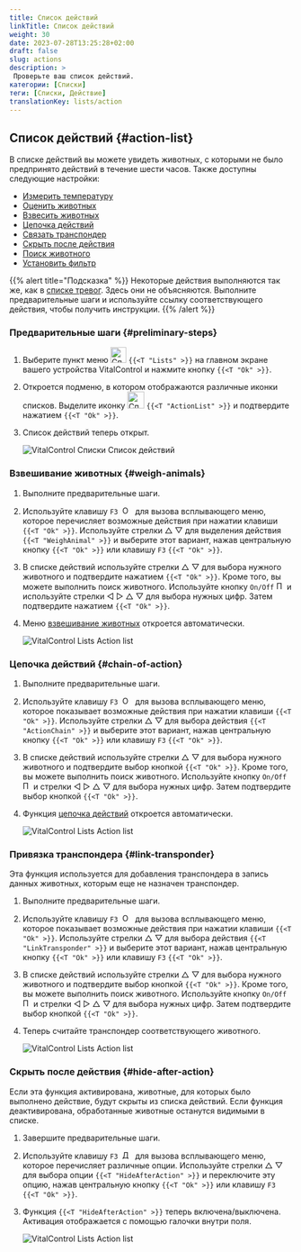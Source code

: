 ```yaml
---
title: Список действий
linkTitle: Список действий
weight: 30
date: 2023-07-28T13:25:28+02:00
draft: false
slug: actions
description: >
 Проверьте ваш список действий.
категории: [Списки]
теги: [Списки, Действие]
translationKey: lists/action
---
```

## Список действий {#action-list}

В списке действий вы можете увидеть животных, с которыми не было предпринято действий в течение шести часов. Также доступны следующие настройки:

- [Измерить температуру](../alarm/#take-temperature)
- [Оценить животных](../alarm/#rate-animal)
- [Взвесить животных](#weigh-animals)
- [Цепочка действий](#chain-of-action)
- [Связать транспондер](#link-transponder)
- [Скрыть после действия](#hide-after-action)
- [Поиск животного](../alarm/#search-animal)
- [Установить фильтр](../alarm/#set-filter)

{{% alert title="Подсказка" %}}
Некоторые действия выполняются так же, как в [списке тревог](../alarm). Здесь они не объясняются. Выполните предварительные шаги и используйте ссылку соответствующего действия, чтобы получить инструкции.
{{% /alert %}}

### Предварительные шаги {#preliminary-steps}

1. Выберите пункт меню <img src="/icons/main/lists.svg" width="28" align="bottom" alt="Списки" />  `{{<T "Lists" >}}` на главном экране вашего устройства VitalControl и нажмите кнопку `{{<T "Ok" >}}`.

2. Откроется подменю, в котором отображаются различные иконки списков. Выделите иконку <img src="/icons/lists/actionlist.svg" width="30" align="bottom" alt="Список действий" /> `{{<T "ActionList" >}}` и подтвердите нажатием `{{<T "Ok" >}}`.

3. Список действий теперь открыт.

   ![VitalControl Списки Список действий](../images/firststeps3.png "Предварительные шаги")

### Взвешивание животных {#weigh-animals}

1. Выполните предварительные шаги.

2. Используйте клавишу `F3` &nbsp;<img src="/icons/footer/open-popup.svg" width="15" align="bottom" alt="Открыть всплывающее окно" />&nbsp; для вызова всплывающего меню, которое перечисляет возможные действия при нажатии клавиши `{{<T "Ok" >}}`. Используйте стрелки △ ▽ для выделения действия `{{<T "WeighAnimal" >}}` и выберите этот вариант, нажав центральную кнопку `{{<T "Ok" >}}` или клавишу `F3` `{{<T "Ok" >}}`.

3. В списке действий используйте стрелки △ ▽ для выбора нужного животного и подтвердите нажатием `{{<T "Ok" >}}`. Кроме того, вы можете выполнить поиск животного. Используйте кнопку `On/Off` <img src="/icons/footer/search.svg" width="15" align="bottom" alt="Поиск" /> и используйте стрелки ◁ ▷ △ ▽ для выбора нужных цифр. Затем подтвердите нажатием `{{<T "Ok" >}}`.

4. Меню [взвешивание животных](../../actions/record-weight/) откроется автоматически.

   ![VitalControl Lists Action list](../images/weightanimals.png "Взвешивание животных")

### Цепочка действий {#chain-of-action}

1. Выполните предварительные шаги.

2. Используйте клавишу `F3` &nbsp;<img src="/icons/footer/open-popup.svg" width="15" align="bottom" alt="Открыть всплывающее окно" />&nbsp; для вызова всплывающего меню, которое показывает возможные действия при нажатии клавиши `{{<T "Ok" >}}`. Используйте стрелки △ ▽ для выбора действия `{{<T "ActionChain" >}}` и выберите этот вариант, нажав центральную кнопку `{{<T "Ok" >}}` или клавишу `F3` `{{<T "Ok" >}}`.

3. В списке действий используйте стрелки △ ▽ для выбора нужного животного и подтвердите выбор кнопкой `{{<T "Ok" >}}`. Кроме того, вы можете выполнить поиск животного. Используйте кнопку `On/Off` <img src="/icons/footer/search.svg" width="15" align="bottom" alt="Поиск" /> и стрелки ◁ ▷ △ ▽ для выбора нужных цифр. Затем подтвердите выбор кнопкой `{{<T "Ok" >}}`.

4. Функция [цепочка действий](../../chain-of-actions) откроется автоматически.

   ![VitalControl Lists Action list](../images/chainofaction.png "Цепочка действий")

### Привязка транспондера {#link-transponder}

Эта функция используется для добавления транспондера в запись данных животных, которым еще не назначен транспондер.

1. Выполните предварительные шаги.

2. Используйте клавишу `F3` &nbsp;<img src="/icons/footer/open-popup.svg" width="15" align="bottom" alt="Открыть всплывающее окно" />&nbsp; для вызова всплывающего меню, которое показывает возможные действия при нажатии клавиши `{{<T "Ok" >}}`. Используйте стрелки △ ▽ для выбора действия `{{<T "LinkTransponder" >}}` и выберите этот вариант, нажав центральную кнопку `{{<T "Ok" >}}` или клавишу `F3` `{{<T "Ok" >}}`.

3. В списке действий используйте стрелки △ ▽ для выбора нужного животного и подтвердите выбор кнопкой `{{<T "Ok" >}}`. Кроме того, вы можете выполнить поиск животного. Используйте кнопку `On/Off` <img src="/icons/footer/search.svg" width="15" align="bottom" alt="Поиск" /> и стрелки ◁ ▷ △ ▽ для выбора нужных цифр. Затем подтвердите выбор кнопкой `{{<T "Ok" >}}`.

4. Теперь считайте транспондер соответствующего животного.

   ![VitalControl Lists Action list](../images/linktransponder.png "Привязка транспондера")

### Скрыть после действия {#hide-after-action}

Если эта функция активирована, животные, для которых было выполнено действие, будут скрыты из списка действий. Если функция деактивирована, обработанные животные останутся видимыми в списке.

1. Завершите предварительные шаги.

2. Используйте клавишу `F3` &nbsp;<img src="/icons/footer/open-popup.svg" width="15" align="bottom" alt="Действия" />&nbsp; для вызова всплывающего меню, которое перечисляет различные опции. Используйте стрелки △ ▽ для выбора опции `{{<T "HideAfterAction" >}}` и переключите эту опцию, нажав центральную кнопку `{{<T "Ok" >}}` или клавишу `F3` `{{<T "Ok" >}}`.

3. Функция `{{<T "HideAfterAction" >}}` теперь включена/выключена. Активация отображается с помощью галочки внутри поля.

   ![VitalControl Lists Action list](../images/hideafteraction.png "Скрыть после действия")

